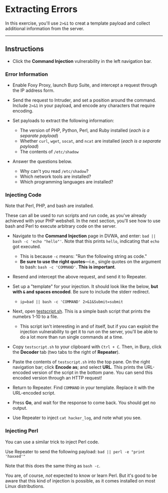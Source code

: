 # Extracting Errors
In this exercise, you'll use `2>&1` to creat a template payload and collect additional information from the server.

---

## Instructions
- Click the **Command Injection** vulnerability in the left navigation bar.

### Error Information
- Enable Foxy Proxy, launch Burp Suite, and intercept a request through the IP address form.

- Send the request to Intruder, and set a position around the command. Include `2>&1` in your payload, and encode any characters that require encoding.

- Set payloads to extract the following information:
  - The version of PHP, Python, Perl, and Ruby installed (_each is a separate payload_)
  - Whether `curl`, `wget`, `socat`, and `ncat` are installed (_each is a separate payload_)
  - The contents of `/etc/shadow`

- Answer the questions below.
  - Why can't you read `/etc/shadow`? 
  - Which network tools are installed?
  - Which programming languages are installed?

### Injecting Code
Note that Perl, PHP, and bash are installed.

These can all be used to run scripts and run code, as you've already achieved with your PHP webshell. In the next section, you'll see how to use bash and Perl to execute arbitrary code on the server.

- Navigate to the **Command Injection** page in DVWA, and enter: `bad || bash -c 'echo "hello"'`. Note that this prints `hello`, indicating that `echo` got executed.
  - This is because `-c` means: "Run the following string as code."
  - **Be sure to use the right quotes**—i.e., single quotes on the argument to bash: `bash -c 'COMMAND'`. **This is important**.

- Resend and intercept the above request, and send it to Repeater.

- Set up a "template" for your injection. It should look like the below, **but with `&` and spaces encoded**. Be sure to include the stderr redirect.
  - `ip=bad || bash -c 'COMMAND' 2>&1&Submit=submit`

- Next, open [testscript.sh](testscript.sh). This is a simple bash script that prints the numebrs 1-10 to a file. 
  - This script isn't interesting in and of itself, but if you can exploit the injection vulnerability to get it to run on the server, you'll be able to do a lot more than run single commands at a time.

- Copy `testscript.sh` to your clipboard with `Ctrl + C`. Then, in Burp, click the **Decoder** tab (two tabs to the right of **Repeater**).

- Paste the contents of `testscript.sh` into the top pane. On the right navigation bar; click **Encode as**; and select **URL**. This prints the URL-encoded version of the script in the bottom pane. You can send this encoded version through an HTTP request!

- Return to Repeater. Find `COMMAND` in your template. Replace it with the URL-encoded script.

- Press **Go**, and wait for the response to come back. You should get no output.

- Use Repeater to inject `cat hacker_log`, and note what you see.

### Injecting Perl
You can use a similar trick to inject Perl code.

Use Repeater to send the following payload:
  `bad || perl -e "print 'haxxed'"`

Note that this does the same thing as `bash -c`.

You are, of course, _not_ expected to know or learn Perl. But it's good to be aware that this kind of injection is possible, as it comes installed on most Linux distributions.
